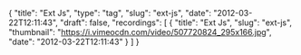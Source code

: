 {
  "title": "Ext Js",
  "type": "tag",
  "slug": "ext-js",
  "date": "2012-03-22T12:11:43",
  "draft": false,
  "recordings": [
    {
      "title": "Ext Js",
      "slug": "ext-js",
      "thumbnail": "https://i.vimeocdn.com/video/507720824_295x166.jpg",
      "date": "2012-03-22T12:11:43"
    }
  ]
}